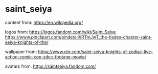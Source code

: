 # saint_seiya

content from:
https://en.wikipedia.org/

logos from:
https://logos.fandom.com/wiki/Saint_Seiya
https://www.pinclipart.com/pindetail/iRTmJwT_the-hades-chapter-saint-seiya-knights-of-the/

wallpaper from:
https://www.cbr.com/saint-seiya-knights-of-zodiac-live-action-comic-con-sdcc-footage-movie/

avatars from:
https://saintseiya.fandom.com/